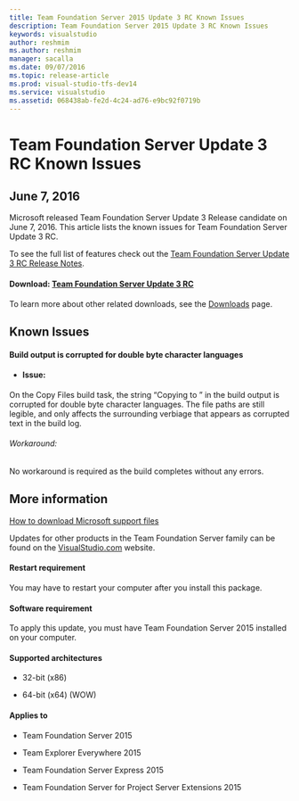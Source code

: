 ```yaml
---
title: Team Foundation Server 2015 Update 3 RC Known Issues
description: Team Foundation Server 2015 Update 3 RC Known Issues
keywords: visualstudio
author: reshmim
ms.author: reshmim
manager: sacalla
ms.date: 09/07/2016
ms.topic: release-article
ms.prod: visual-studio-tfs-dev14
ms.service: visualstudio
ms.assetid: 068438ab-fe2d-4c24-ad76-e9bc92f0719b
---
```



# Team Foundation Server Update 3 RC Known Issues
## June 7, 2016

Microsoft released Team Foundation Server Update 3 Release candidate on June 7, 2016. This article lists the known issues for Team Foundation Server Update 3 RC. 

To see the full list of features check out the [Team Foundation Server Update 3 RC Release Notes](https://www.visualstudio.com/news/releasenotes/tfs2015-update3-vs).


####  Download: [Team Foundation Server Update 3 RC](http://go.microsoft.com/fwlink/?LinkId=626619)

To learn more about other related downloads, see the [Downloads](https://www.visualstudio.com/downloads/visual-studio-prerelease-downloads) page.

## Known Issues

#### Build output is corrupted for double byte character languages 
* #### Issue:
 On the Copy Files build task, the string “Copying <source file> to <target file>” in the build output is corrupted for double byte character languages. The file paths are still legible, and only affects the surrounding verbiage that appears as corrupted text in the build log.

  ###### Workaround:
  No workaround is required as the build completes without any errors.
  

## More information   

  [How to download Microsoft support files](https://support.microsoft.com/en-us/kb/119591)

  Updates for other products in the Team Foundation Server family can be found on the  [VisualStudio.com](https://www.visualstudio.com/downloads/download-visual-studio-vs) website.


#### Restart requirement

 You may have to restart your computer after you install this package.

#### Software requirement

To apply this update, you must have Team Foundation Server 2015 installed on your computer.


####  Supported architectures

* 32-bit (x86)

* 64-bit (x64) (WOW)

#### Applies to

* Team Foundation Server 2015


* Team Explorer Everywhere 2015


* Team Foundation Server Express 2015


* Team Foundation Server for Project Server Extensions 2015
